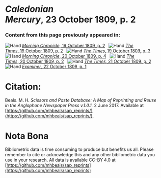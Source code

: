 # *Caledonian Mercury*, 23 October 1809, p. 2  
  
### Content from this page previously appeared in:  
![Hand](http://scissorsandpaste.net/wp-content/uploads/2017/06/smallhandpointer.png) [*Morning Chronicle*, 19 October 1809, p. 2](https://mhbeals.github.io/sap_html/Morning-Chronicle/Morning-Chronicle-19-October-1809-p-2)  
![Hand](http://scissorsandpaste.net/wp-content/uploads/2017/06/smallhandpointer.png) [*The Times*, 19 October 1809, p. 2](https://mhbeals.github.io/sap_html/The-Times/The-Times-19-October-1809-p-2)  
![Hand](http://scissorsandpaste.net/wp-content/uploads/2017/06/smallhandpointer.png) [*The Times*, 19 October 1809, p. 3](https://mhbeals.github.io/sap_html/The-Times/The-Times-19-October-1809-p-3)  
![Hand](http://scissorsandpaste.net/wp-content/uploads/2017/06/smallhandpointer.png) [*Morning Chronicle*, 20 October 1809, p. 4](https://mhbeals.github.io/sap_html/Morning-Chronicle/Morning-Chronicle-20-October-1809-p-4)  
![Hand](http://scissorsandpaste.net/wp-content/uploads/2017/06/smallhandpointer.png) [*The Times*, 20 October 1809, p. 2](https://mhbeals.github.io/sap_html/The-Times/The-Times-20-October-1809-p-2)  
![Hand](http://scissorsandpaste.net/wp-content/uploads/2017/06/smallhandpointer.png) [*The Times*, 21 October 1809, p. 2](https://mhbeals.github.io/sap_html/The-Times/The-Times-21-October-1809-p-2)  
![Hand](http://scissorsandpaste.net/wp-content/uploads/2017/06/smallhandpointer.png) [*Examiner*, 22 October 1809, p. 1](https://mhbeals.github.io/sap_html/Examiner/Examiner-22-October-1809-p-1)  


# Citation: 

Beals. M. H. *Scissors and Paste Database: A Map of Reprinting and Reuse in the Anglophone Newspaper Press v.1.0.1.* 2 June 2017. Available at [https://github.com/mhbeals/sap_reprints/](https://github.com/mhbeals/sap_reprints/). 

# Nota Bona

Bibliometric data is time consuming to produce but benefits us all. Please remember to cite or acknowledge this and any other bibliometric data you use in your research. All data is available CC-BY 4.0 at [https://github.com/mhbeals/sap_reprints](https://github.com/mhbeals/sap_reprints)
